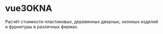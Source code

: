 # vue3OKNA
Расчёт стоимости пластиковых, деревянных дверных, оконных изделий и фурнитуры в различных фирмах.
